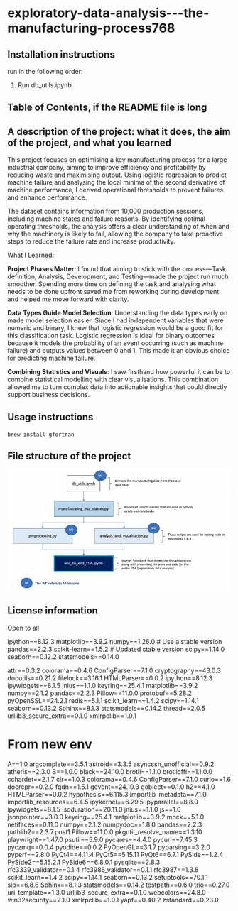 # exploratory-data-analysis---the-manufacturing-process768

## Installation instructions
run in the following order:
1. Run db_utils.ipynb


## Table of Contents, if the README file is long

## A description of the project: what it does, the aim of the project, and what you learned

This project focuses on optimising a key manufacturing process for a large industrial company, aiming to improve efficiency and profitability by reducing waste and maximising output. Using logistic regression to predict machine failure and analysing the local minima of the second derivative of machine performance, I derived operational thresholds to prevent failures and enhance performance.

The dataset contains information from 10,000 production sessions, including machine states and failure reasons. By identifying optimal operating thresholds, the analysis offers a clear understanding of when and why the machinery is likely to fail, allowing the company to take proactive steps to reduce the failure rate and increase productivity.

 What I Learned:

**Project Phases Matter**: I found that aiming to stick with the process—Task definition, Analysis, Development, and Testing—made the project run much smoother. Spending more time on defining the task and analysing what needs to be done upfront saved me from reworking during development and helped me move forward with clarity.

**Data Types Guide Model Selection**: Understanding the data types early on made model selection easier. Since I had independent variables that were numeric and binary, I knew that logistic regression would be a good fit for this classification task. Logistic regression is ideal for binary outcomes because it models the probability of an event occurring (such as machine failure) and outputs values between 0 and 1. This made it an obvious choice for predicting machine failure.

**Combining Statistics and Visuals**: I saw firsthand how powerful it can be to combine statistical modelling with clear visualisations. This combination allowed me to turn complex data into actionable insights that could directly support business decisions.

## Usage instructions

`brew install gfortran`

## File structure of the project
![alt text](<Screenshot 2024-10-19 at 09.04.24.png>)

## License information
Open to all 

ipython==8.12.3
matplotlib==3.9.2
numpy==1.26.0  # Use a stable version
pandas==2.2.3
scikit-learn==1.5.2  # Updated stable version
scipy==1.14.0
seaborn==0.12.2
statsmodels==0.14.0


attr==0.3.2
colorama==0.4.6
ConfigParser==7.1.0
cryptography==43.0.3
docutils==0.21.2
filelock==3.16.1
HTMLParser==0.0.2
ipython==8.12.3
ipywidgets==8.1.5
jnius==1.1.0
keyring==25.4.1
matplotlib==3.9.2
numpy==2.1.2
pandas==2.2.3
Pillow==11.0.0
protobuf==5.28.2
pyOpenSSL==24.2.1
redis==5.1.1
scikit_learn==1.4.2
scipy==1.14.1
seaborn==0.13.2
Sphinx==8.1.3
statsmodels==0.14.2
thread==2.0.5
urllib3_secure_extra==0.1.0
xmlrpclib==1.0.1

# From new env
A==1.0
argcomplete==3.5.1
astroid==3.3.5
asyncssh_unofficial==0.9.2
atheris==2.3.0
B==1.0.0
black==24.10.0
brotli==1.1.0
brotlicffi==1.1.0.0
cchardet==2.1.7
clr==1.0.3
colorama==0.4.6
ConfigParser==7.1.0
curio==1.6
docrepr==0.2.0
fqdn==1.5.1
gevent==24.10.3
gobject==0.1.0
h2==4.1.0
HTMLParser==0.0.2
hypothesis==6.115.3
importlib_metadata==7.1.0
importlib_resources==6.4.5
ipykernel==6.29.5
ipyparallel==8.8.0
ipywidgets==8.1.5
isoduration==20.11.0
jnius==1.1.0
js==1.0
jsonpointer==3.0.0
keyring==25.4.1
matplotlib==3.9.2
mock==5.1.0
netifaces==0.11.0
numpy==2.1.2
numpydoc==1.8.0
pandas==2.2.3
pathlib2==2.3.7.post1
Pillow==11.0.0
pkgutil_resolve_name==1.3.10
playwright==1.47.0
psutil==5.9.0
pycares==4.4.0
pycurl==7.45.3
pyczmq==0.0.4
pyodide==0.0.2
PyOpenGL==3.1.7
pyparsing==3.2.0
pyperf==2.8.0
PyQt4==4.11.4
PyQt5==5.15.11
PyQt6==6.7.1
PySide==1.2.4
PySide2==5.15.2.1
PySide6==6.8.0.1
pysqlite==2.8.3
rfc3339_validator==0.1.4
rfc3986_validator==0.1.1
rfc3987==1.3.8
scikit_learn==1.4.2
scipy==1.14.1
seaborn==0.13.2
setuptools==70.1.1
sip==6.8.6
Sphinx==8.1.3
statsmodels==0.14.2
testpath==0.6.0
trio==0.27.0
uri_template==1.3.0
urllib3_secure_extra==0.1.0
webcolors==24.8.0
win32security==2.1.0
xmlrpclib==1.0.1
yapf==0.40.2
zstandard==0.23.0
